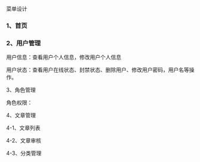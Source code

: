 菜单设计

### 1、首页

### 2、用户管理

用户信息：查看用户个人信息，修改用户个人信息

用户状态：查看用户在线状态、封禁状态、删除用户、修改用户密码，用户名等操作。

3、角色管理

角色权限：

4、文章管理

4-1、文章列表

4-2、文章审核

4-3、分类管理